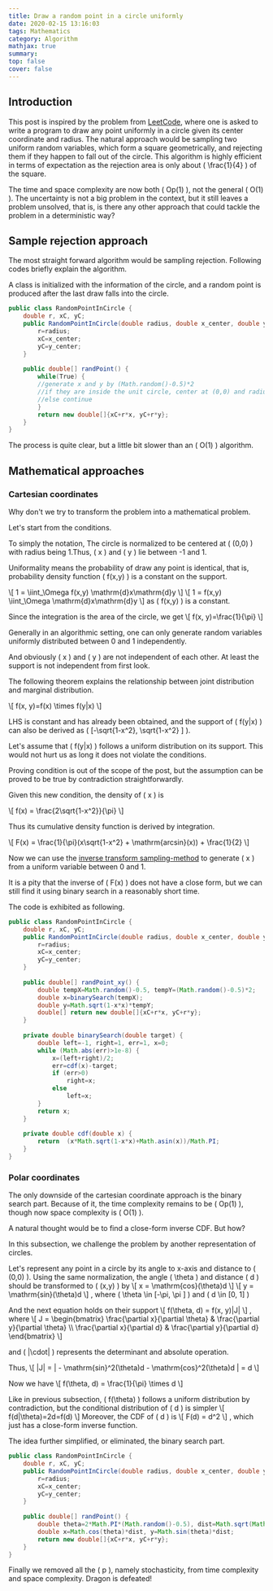 ```yaml
---
title: Draw a random point in a circle uniformly 
date: 2020-02-15 13:16:03
tags: Mathematics
category: Algorithm
mathjax: true
summary:
top: false
cover: false
---
```



## Introduction   

This post is inspired by the problem from [LeetCode](https://leetcode.com/problems/generate-random-point-in-a-circle/), where one is asked to write a program to draw any point uniformly in a circle given its center coordinate and radius. The natural approach would be sampling two uniform random variables, which form a square geometrically, and rejecting them if they happen to fall out of the circle. This algorithm is highly efficient in terms of expectation as the rejection area is only about \( \frac{1}{4} \) of the square.

The time and space complexity are now both \( Op(1) \), not the general \( O(1) \). The uncertainty is not a big problem in the context, but it still leaves a problem unsolved, that is, is there any other approach that could tackle the problem in a deterministic way?

## Sample rejection approach


The most straight forward algorithm would be sampling rejection.
Following codes briefly explain the algorithm.

A class is initialized with the information of the circle, and a random point is produced after the last draw falls into the circle.


```java
public class RandomPointInCircle {
	double r, xC, yC;
	public RandomPointInCircle(double radius, double x_center, double y_center) {
		r=radius;
		xC=x_center;
		yC=y_center;
	}
	
	public double[] randPoint() {
		while(True) {
		//generate x and y by (Math.random()-0.5)*2
		//if they are inside the unit circle, center at (0,0) and radius=1, break
		//else continue
		}
		return new double[]{xC+r*x, yC+r*y};
	}
}
```

The process is quite clear, but a little bit slower than an \( O(1) \) algorithm.


## Mathematical approaches

### Cartesian coordinates

Why don't we try to transform the problem into a mathematical problem.

Let's start from the conditions.

To simply the notation, The circle is normalized to be centered at \( (0,0) \) with radius being 1.Thus, \( x \) and \( y \) lie between -1 and 1.

Uniformality means the probability of draw any point is identical, that is, probability density function \( f(x,y) \) is a constant on the support.

\\[ 1 = \iint_\Omega f(x,y) \mathrm{d}x\mathrm{d}y \\]
\\[ 1 = f(x,y) \iint_\Omega \mathrm{d}x\mathrm{d}y \\]
as \( f(x,y) \) is a constant.

Since the integration is the area of the circle, we get
\\[ f(x, y)=\frac{1}{\pi} \\]

Generally in an algorithmic setting, one can only generate random variables uniformly distributed between 0 and 1 independently. 

And obviously \( x \) and \( y \) are not independent of each other. At least the support is not independent from first look.

The following theorem explains the relationship between joint distribution and marginal distribution.

\\[ f(x, y)=f(x) \times f(y|x) \\]

LHS is constant and has already been obtained, and the support of \( f(y|x) \) can also be derived as \( \[-\sqrt{1-x^2}, \sqrt{1-x^2} \] \).

Let's assume that \( f(y|x) \) follows a uniform distribution on its support. This would not hurt us as long it does not violate the conditions.

Proving condition is out of the scope of the post, but the assumption can be proved to be true by contradiction straightforwardly.

Given this new condition, the density of \( x \) is 

\\[ f(x) = \frac{2\sqrt{1-x^2}}{\pi} \\]

Thus its cumulative density function is derived by integration.

\\[ F(x) = \frac{1}{\pi}(x\sqrt{1-x^2} + \mathrm{arcsin}(x)) + \frac{1}{2} \\]

Now we can use the [inverse transform sampling-method](https://en.wikipedia.org/wiki/Random_number_generation) to generate \( x \) from a uniform variable between 0 and 1.

It is a pity that the inverse of \( F(x) \) does not have a close form, but we can still find it using binary search in a reasonably short time.

The code is exhibited as following.

```java
public class RandomPointInCircle {
	double r, xC, yC;
	public RandomPointInCircle(double radius, double x_center, double y_center) {
		r=radius;
		xC=x_center;
		yC=y_center;
	}
	
	public double[] randPoint_xy() {
		double tempX=Math.random()-0.5, tempY=(Math.random()-0.5)*2;
		double x=binarySearch(tempX);
		double y=Math.sqrt(1-x*x)*tempY;
		double[] return new double[]{xC+r*x, yC+r*y};
	}
	
	private double binarySearch(double target) {
		double left=-1, right=1, err=1, x=0;
		while (Math.abs(err)>1e-8) {
			x=(left+right)/2;
			err=cdf(x)-target;
			if (err>0)
				right=x;
			else
				left=x;
		}
		return x;
	}
	
	private double cdf(double x) {
		return  (x*Math.sqrt(1-x*x)+Math.asin(x))/Math.PI;
	}
}
```


### Polar coordinates

The only downside of the cartesian coordinate approach is the binary search part. Because of it, the time complexity remains to be \( Op(1) \), though now space complexity is \( O(1) \).

A natural thought would be to find a close-form inverse CDF. But how?

In this subsection, we challenge the problem by another representation of circles.

Let's represent any point  in a circle by its angle to x-axis and distance to \( (0,0) \). Using the same normalization, the angle \( \theta \) and distance \( d \) should be transformed to \( (x,y) \) by
\\[ x = \mathrm{cos}(\theta)d \\]
\\[ y = \mathrm{sin}(\theta)d \\]
, where \( \theta \in \[-\pi, \pi \] \) and \( d \in  \[0, 1\] \)

And the next equation holds on their support
\\[  f(\theta, d) = f(x, y)|J| \\]
, where
\\[ J = \begin{bmatrix} \frac{\partial x}{\partial \theta} & \frac{\partial y}{\partial \theta} \\\\ \frac{\partial x}{\partial d} & \frac{\partial y}{\partial d} \end{bmatrix} \\]

and \( |\cdot| \) represents the determinant and absolute operation.

Thus,
\\[ |J| = | - \mathrm{sin}^2(\theta)d - \mathrm{cos}^2(\theta)d | = d \\]

Now we have
\\[  f(\theta, d) = \frac{1}{\pi} \times d \\]

Like in previous subsection, \( f(\theta) \) follows a uniform distribution by contradiction, but the conditional distribution of \( d \) is simpler
\\[ f(d|\theta)=2d=f(d) \\]
Moreover, the CDF of \( d \) is 
\\[ F(d) = d^2 \\]
, which just has a close-form inverse function.

The idea further simplified, or eliminated, the binary search part.

```java
public class RandomPointInCircle {
	double r, xC, yC;
	public RandomPointInCircle(double radius, double x_center, double y_center) {
		r=radius;
		xC=x_center;
		yC=y_center;
	}
	
	public double[] randPoint() {
		double theta=2*Math.PI*(Math.random()-0.5), dist=Math.sqrt(Math.random());
		double x=Math.cos(theta)*dist, y=Math.sin(theta)*dist;
		return new double[]{xC+r*x, yC+r*y};
	}
}
```

Finally we removed all the \( p \), namely stochasticity, from time complexity and space complexity. Dragon is defeated!
